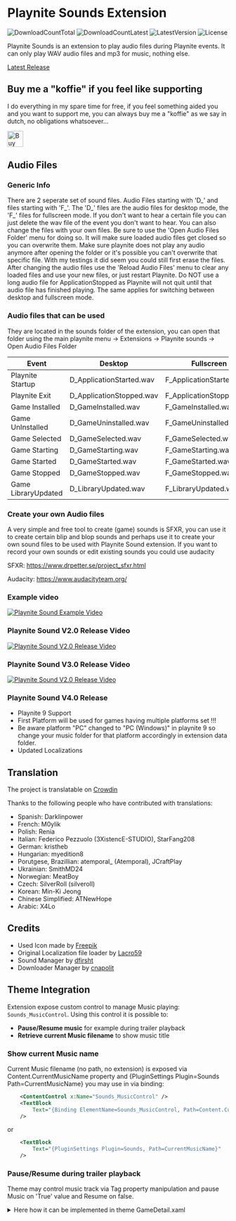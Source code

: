 # Playnite Sounds Extension
![DownloadCountTotal](https://img.shields.io/github/downloads/joyrider3774/PlayniteSound/total?label=total%20downloads&style=plastic) ![DownloadCountLatest](https://img.shields.io/github/downloads/joyrider3774/PlayniteSound/latest/total?style=plastic) ![LatestVersion](https://img.shields.io/github/v/tag/joyrider3774/PlayniteSound?label=Latest%20version&style=plastic) ![License](https://img.shields.io/github/license/joyrider3774/PlayniteSound?style=plastic)

Playnite Sounds is an extension to play audio files during Playnite events.
It can only play WAV audio files and mp3 for music, nothing else.

[Latest Release](https://github.com/joyrider3774/PlayniteSound/releases/latest)

## Buy me a "koffie" if you feel like supporting
I do everything in my spare time for free, if you feel something aided you and you want to support me, you can always buy me a "koffie" as we say in dutch, no obligations whatsoever...

<a href='https://ko-fi.com/Q5Q3BKI5S' target='_blank'><img height='36' style='border:0px;height:36px;' src='https://cdn.ko-fi.com/cdn/kofi2.png?v=3' border='0' alt='Buy Me a Coffee at ko-fi.com' /></a>

## Audio Files

### Generic Info
There are 2 seperate set of sound files. Audio Files starting with 'D_' and files starting with 'F_'.
The 'D_' files are the audio files for desktop mode, the 'F_' files for fullscreen mode.
If you don't want to hear a certain file you can just delete the wav file of the event you don't want to hear.
You can also change the files with your own files. Be sure to use the 'Open Audio Files Folder' menu for doing so.
It will make sure loaded audio files get closed so you can overwrite them. Make sure playnite does not play any audio	anymore after opening the folder or it's possible you can't overwrite that specific file. With my testings it did seem you could still first erase the files. After changing the audio files use the 'Reload Audio Files' menu to clear any loaded files and use your new files, or just restart Playnite. Do NOT use a long audio file for ApplicationStopped as Playnite will not quit until that audio file has finished playing. The same applies for switching between desktop and fullscreen mode.

### Audio files that can be used
They are located in the sounds folder of the extension, you can open that folder using the main playnite menu -> Extensions -> Playnite sounds -> Open Audio Files Folder

| Event         | Desktop       | Fullscreen |
| ------------- |---------------|-------|
| Playnite Startup | D_ApplicationStarted.wav | F_ApplicationStarted.wav |
| Playnite Exit     | D_ApplicationStopped.wav | F_ApplicationStopped.wav |
| Game Installed | D_GameInstalled.wav | F_GameInstalled.wav |
| Game UnInstalled | D_GameUninstalled.wav | F_GameUninstalled.wav |
| Game Selected | D_GameSelected.wav |  F_GameSelected.wav |
| Game Starting | D_GameStarting.wav | F_GameStarting.wav |
| Game Started | D_GameStarted.wav | F_GameStarted.wav |
| Game Stopped | D_GameStopped.wav | F_GameStopped.wav |
| Game LibraryUpdated | D_LibraryUpdated.wav | F_LibraryUpdated.wav |

### Create your own Audio files
A very simple and free tool to create (game) sounds is SFXR, you can use it to create certain blip and blop sounds and perhaps use it to create your own sound files to be used with Playnite Sound extension. If you want to record your own sounds or edit existing sounds you could use audacity

SFXR: https://www.drpetter.se/project_sfxr.html

Audacity: https://www.audacityteam.org/

### Example video
[![Playnite Sound Example Video](http://img.youtube.com/vi/zXzSdLrOmtw/0.jpg)](http://www.youtube.com/watch?v=zXzSdLrOmtw "Playnite Sound Example Video")

### Playnite Sound V2.0 Release Video
[![Playnite Sound V2.0 Release Video](http://img.youtube.com/vi/iTZ9JbswN3M/0.jpg)](https://youtu.be/iTZ9JbswN3M "Playnite Sound V2.0 Release Video")

### Playnite Sound V3.0 Release Video
[![Playnite Sound V2.0 Release Video](http://img.youtube.com/vi/NL1c7puTPz8/0.jpg)](https://youtu.be/NL1c7puTPz8 "Playnite Sound V3.0 Release Video")

### Playnite Sound V4.0 Release
* Playnite 9 Support
* First Platform will be used for games having multiple platforms set !!!
* Be aware platform "PC" changed to "PC (Windows)" in playnite 9 so change your music folder for that platform accordingly in extension data folder.
* Updated Localizations


## Translation
The project is translatable on [Crowdin](https://crowdin.com/project/playnite-game-speak)

Thanks to the following people who have contributed with translations:
* Spanish: Darklinpower
* French: M0ylik
* Polish: Renia
* Italian: Federico Pezzuolo (3XistencE-STUDIO), StarFang208
* German: kristheb
* Hungarian: myedition8
* Porutgese, Brazillian: atemporal_ (Atemporal), JCraftPlay
* Ukrainian: SmithMD24
* Norwegian: MeatBoy
* Czech: SilverRoll (silveroll)
* Korean: Min-Ki Jeong
* Chinese Simplified: ATNewHope
* Arabic: X4Lo

## Credits
* Used Icon made by [Freepik](http://www.freepik.com/)
* Original Localization file loader by [Lacro59](https://github.com/Lacro59)
* Sound Manager by [dfirsht](https://github.com/dfirsht)
* Downloader Manager by [cnapolit](https://github.com/cnapolit)

## Theme Integration
Extension expose custom control to manage Music playing: ```Sounds_MusicControl```. Using this control it is possible to:
* **Pause/Resume music** for example during trailer playback
* **Retrieve current Music filename** to show music title

### Show current Music name

Current Music filename (no path, no extension) is exposed via Content.CurrentMusicName property and {PluginSettings Plugin=Sounds Path=CurrentMusicName} you may use in via binding:

```xml
    <ContentControl x:Name="Sounds_MusicControl" />
    <TextBlock
        Text="{Binding ElementName=Sounds_MusicControl, Path=Content.CurrentMusicName}"
    />
```

or

```xml
    <TextBlock
        Text="{PluginSettings Plugin=Sounds, Path=CurrentMusicName}"
    />
```



### Pause/Resume during trailer playback
Theme may control music track via Tag property manipulation and pause Music on 'True' value and Resume on false.
<details>
  <summary>Here how it can be implemented in theme GameDetail.xaml</summary>

```xml
  <Style TargetType="{x:Type GameDetails}">
        <Setter Property="Template">
            <Setter.Value>
                <ControlTemplate TargetType="{x:Type GameDetails}">
                    <Grid>
                        ...
                        <ContentControl x:Name="Sounds_MusicControl" />
                        ...
                    </Grid>
                    ...
                    <ControlTemplate.Triggers>
                        <DataTrigger
                            Binding="{Binding ElementName=ExtraMetadataLoader_VideoLoaderControl_NoControls_Sound, Path=Content.IsPlayerMuted, FallbackValue={StaticResource False}}"
                            Value="{StaticResource False}">
                            <Setter
                                Property="Tag"
                                Value="{Binding ElementName=ExtraMetadataLoader_VideoLoaderControl_NoControls_Sound, Path=Content.SettingsModel.Settings.IsVideoPlaying}"
                                TargetName="Sounds_MusicControl" />
                        </DataTrigger>

                        <DataTrigger
                            Binding="{Binding ElementName=ExtraMetadataLoader_VideoLoaderControl_NoControls_Sound, Path=Content.IsPlayerMuted, FallbackValue={StaticResource False}}"
                            Value="{StaticResource True}">
                            <Setter
                                Property="Tag"
                                Value="False"
                                TargetName="Sounds_MusicControl" />
                        </DataTrigger>

                        <DataTrigger
                            Binding="{Binding ElementName=PART_ElemGameDetails, Path=Visibility}"
                            Value="Collapsed">
                            <Setter
                                Property="Tag"
                                Value="False"
                                TargetName="Sounds_MusicControl" />
                        </DataTrigger>
                    </ControlTemplate.Triggers>
                </ControlTemplate>
            </Setter.Value>
        </Setter>
    </Style>
```
</details>
